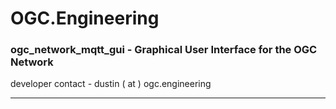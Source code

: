 # OGC.Engineering
### ogc_network_mqtt_gui - Graphical User Interface for the OGC Network
developer contact - dustin ( at ) ogc.engineering

---

